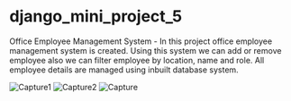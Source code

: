 # django_mini_project_5
Office Employee Management System - In this project office employee management system is created. Using this system we can add or remove employee also we can filter employee by location, name and role. All employee details are managed using inbuilt database system. 

![Capture1](https://user-images.githubusercontent.com/91747307/152674692-6c5c6bb2-2e13-47af-840f-94fb1ad67a74.JPG)
![Capture2](https://user-images.githubusercontent.com/91747307/152674695-1a73de86-13f3-408b-ab42-1233c9796097.JPG)
![Capture](https://user-images.githubusercontent.com/91747307/152674696-ac958609-0df7-4b22-b9d8-1e07b4c1b391.JPG)
